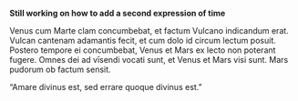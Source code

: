 **Still working on how to add a second expression of time**

Venus cum Marte clam concumbebat, et factum Vulcano indicandum erat.
Vulcan cantenam adamantis fecit, et cum dolo id circum lectum posuit. 
Postero tempore ei concumbebat, Venus et Mars ex lecto non poterant fugere. 
Omnes dei ad vīsendi vocati sunt, et Venus et Mars visi sunt.
Mars pudorum ob factum sensit.

“Amare divinus est, sed errare quoque divinus est.”
